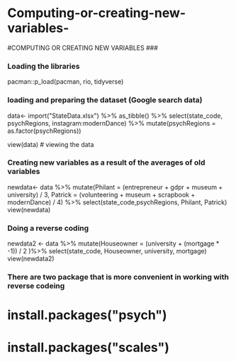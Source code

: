 # Computing-or-creating-new-variables-
#COMPUTING OR CREATING NEW VARIABLES ###
### Loading the libraries ###
pacman::p_load(pacman, rio, tidyverse)

### loading and preparing the dataset (Google search data) 
data<- import("StateData.xlsx") %>% as_tibble() %>% select(state_code, 
          psychRegions, instagram:modernDance) %>% 
        mutate(psychRegions = as.factor(psychRegions))

view(data) # viewing the data 

### Creating new variables as a result of the averages of old variables 

newdata<- data %>% mutate(Philant = (entrepreneur + gdpr + museum + university) / 3,
                          Patrick = (volunteering + museum + scrapbook + modernDance) / 4) %>% 
               select(state_code,psychRegions, Philant, Patrick)
view(newdata)


### Doing a reverse coding 

newdata2 <- data %>%  mutate(Houseowner = (university + (mortgage * -1)) / 2 )%>% 
           select(state_code, Houseowner, university, mortgage)
view(newdata2)  

### There are two package that is more convenient in working with reverse codeing 
# install.packages("psych")
# install.packages("scales")  
  
